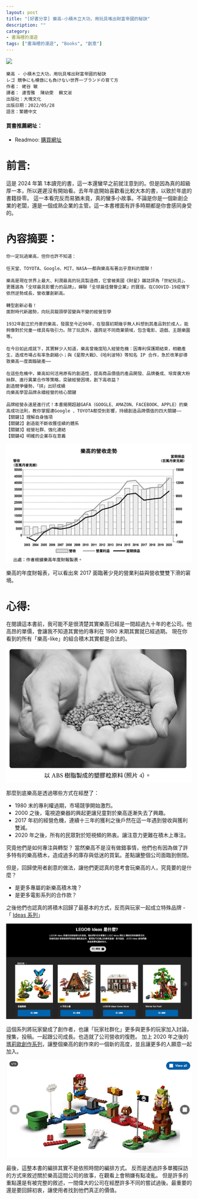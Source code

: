 ```yaml
---
layout: post
title: "[好書分享] 樂高-小積木立大功，用玩具堆出財富帝國的秘訣"
description: ""
category: 
- 書海裡的漫遊
tags: ["書海裡的漫遊", "Books", "創意"]
---
```


<div><a href="https://moo.im/a/569moO" title="樂高"><img src="https://cdn.readmoo.com/cover/bf/a5f6kae_210x315.jpg?v=0" /></a></div>



```
樂高 - 小積木立大功，用玩具堆出財富帝國的秘訣
レゴ 競争にも模倣にも負けない世界一ブランドの育て方
作者： 蛯谷 敏  
譯者： 連雪雅  陳幼雯  蘇文淑  
出版社：大塊文化 
出版日期：2022/05/28 
語言：繁體中文 
```

#### 買書推薦網址：

- Readmoo: [購買網址](https://moo.im/a/569moO)

# 前言:

這是 2024 年第 1本讀完的書，這一本還蠻早之前就注意到的。但是因為真的超級厚一本，所以遲遲沒有開始看。去年年底開始喜歡看比較大本的書，以致於年底的書籍掛零。 這一本看完反而易猶未竟，真的蠻多小故事。不論是你是一個新創企業的老闆，還是一個成熟企業的主管。這一本書裡面有許多時期都是你會感同身受的。



# 內容摘要：

```
你一定玩過樂高，但你也許不知道：
 
任天堂、TOYOTA、Google、MIT、NASA⋯⋯都與樂高有著出乎意料的關聯！
 
樂高是現在世界上最大、利潤最高的玩具製造商，它曾被美國《財星》雜誌評為「世紀玩具」，更獲選為「全球最具影響力的品牌」，蟬聯「全球最佳聲譽企業」的寶座。在COOVID-19疫情下依然逆勢成長，營收屢創新高。
 
轉型創新必看！
面對時代新趨勢，向玩具龍頭學習變與不變的經營哲學
 
1932年創立於丹麥的樂高，發展至今近90年，在發展初期幾乎無人料想到其產品對於成人，能夠像對於兒童一樣具有吸引力。除了玩具外，還跨足不同商業領域，包含電影、遊戲、主題樂園等。
 
在今日如此成就下，其實鮮少人知道，樂高曾幾度陷入經營危機：因專利保護期結束，相繼產生，造成市場占有率急劇縮小；與《星際大戰》、《哈利波特》等知名 IP 合作，急於改革卻導致樂高一度面臨破產⋯⋯
 
在這些危機中，樂高如何活用原有的創造性，提高商品價值的產品開發、品牌養成、培育廣大粉絲群、進行異業合作等策略，突破經營困境，創下高收益？
創造競爭優勢，「拼」出好成績
向樂高學習品牌永續經營的核心關鍵
 
品牌經營永遠是進行式！本書揭開超越GAFA（GOOGLE、AMAZON、FACEBOOK、APPLE）的樂高成功法則，教你掌握連Google 、TOYOTA都受到影響，持續創造品牌價值的四大關鍵——
【關鍵1】理解自身強項
【關鍵2】創造能不斷收獲佳績的體系
【關鍵3】經營社群、強化連結
【關鍵4】明確的企業存在意義
```

![image-20240206000007143](../images/2022/image-20240206000007143.png)

樂高的年度財報表，可以看出來 2017 面臨著少見的營業利益與營收雙雙下滑的窘境。

# 心得:

在閱讀這本書前，我可能不是很清楚其實樂高已經是一間超過九十年的老公司。他高昂的單價，會讓我不知道其實他的專利在 1980 末期其實就已經過期。 現在你看到的所有「樂高-like」的組合積木其實都是合法的。 

![image-20240206001659378](../images/2022/image-20240206001659378.png)

那麼到底樂高是透過哪些方式在經歷了：

- 1980 末的專利權過期，市場競爭開始激烈。
- 2000 之後，電視遊樂器的興起更讓兒童對於樂高逐漸失去了興趣。
- 2017 年初的經營危機，連續十三年的獲利之後戶然在這一年遇到營收與獲利雙減。
- 2020 年之後，所有的民眾對於短視頻的熱衷。讓注意力更難在積木上專注。

究竟他們是如何專注與轉型？ 當然樂高不是沒有做錯事情，他們也有因為做了許多特有的樂高積木，造成過多的庫存與低迷的買氣。差點讓整個公司面臨到倒閉。



但是，回歸使用者創意的做法，讓他們更認真的思考會玩樂高的人，究竟要的是什麼？ 

- 是更多專屬的新樂高積木塊？
- 是更多電影系列的合作款？

之後他們也認真的將積木回歸了最基本的方式，反而與玩家一起成立特殊品牌  - 「 [Ideas 系列](https://www.lego.com/zh-tw/themes/ideas/about)」

![image-20240206001430997](../images/2022/image-20240206001430997.png)

這個系列將玩家變成了創作者，也讓「玩家社群化」更多與更多的玩家加入討論，搜集，投稿。一起跟公司成長。也造就了公司營收的復甦。 加上 2020 年之後的[瑪莉歐創作系列](https://www.lego.com/en-us/product/adventures-with-mario-starter-course-71360)，讓整個樂高的創作來的一個新的高度，並且讓更多的人願意一起加入。

![image-20240206002417796](../images/2022/image-20240206002417796.png)



最後，這整本書的編排其實不是依照時間的編排方式。 反而是透過許多單獨採訪的方式來敘述關於樂高這間公司的故事，在觀看上會稍嫌有點凌亂。 但是許多的重點還是有被完整的敘述，一間偉大的公司在經歷許多不同的嘗試過後。最重要的還是要回歸初衷，讓使用者找到他們真正的價值。
